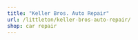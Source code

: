 ```yaml
---
title: "Keller Bros. Auto Repair"
url: /littleton/keller-bros-auto-repair/
shop: car repair
---
```

